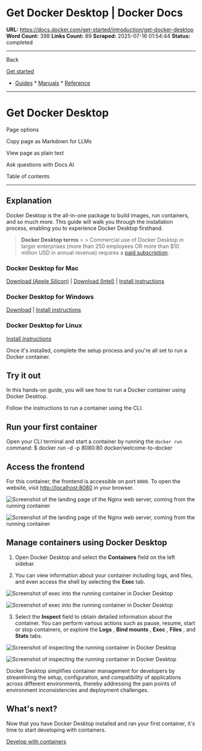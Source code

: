 # Get Docker Desktop | Docker Docs

**URL:** https://docs.docker.com/get-started/introduction/get-docker-desktop
**Word Count:** 398
**Links Count:** 89
**Scraped:** 2025-07-16 01:54:44
**Status:** completed

---

Back

[Get started](https://docs.docker.com/get-started/)

  * [Guides](https://docs.docker.com/guides/)   * [Manuals](https://docs.docker.com/manuals/)   * [Reference](https://docs.docker.com/reference/)

* * *

# Get Docker Desktop

Page options

Copy page as Markdown for LLMs

View page as plain text

Ask questions with Docs AI

Table of contents

* * *

## Explanation

Docker Desktop is the all-in-one package to build images, run containers, and so much more. This guide will walk you through the installation process, enabling you to experience Docker Desktop firsthand.

> **Docker Desktop terms** >  > Commercial use of Docker Desktop in larger enterprises \(more than 250 employees OR more than $10 million USD in annual revenue\) requires a [paid subscription](https://www.docker.com/pricing/?_gl=1*1nyypal*_ga*MTYxMTUxMzkzOS4xNjgzNTM0MTcw*_ga_XJWPQMJYHQ*MTcxNjk4MzU4Mi4xMjE2LjEuMTcxNjk4MzkzNS4xNy4wLjA.).

### Docker Desktop for Mac

[Download \(Apple Silicon\)](https://desktop.docker.com/mac/main/arm64/Docker.dmg?utm_source=docker&utm_medium=webreferral&utm_campaign=docs-driven-download-mac-arm64) | [Download \(Intel\)](https://desktop.docker.com/mac/main/amd64/Docker.dmg?utm_source=docker&utm_medium=webreferral&utm_campaign=docs-driven-download-mac-amd64) | [Install instructions](https://docs.docker.com/desktop/setup/install/mac-install)

### Docker Desktop for Windows

[Download](https://desktop.docker.com/win/main/amd64/Docker%20Desktop%20Installer.exe?utm_source=docker&utm_medium=webreferral&utm_campaign=docs-driven-download-windows) | [Install instructions](https://docs.docker.com/desktop/setup/install/windows-install)

### Docker Desktop for Linux

[Install instructions](https://docs.docker.com/desktop/setup/install/linux/)

Once it's installed, complete the setup process and you're all set to run a Docker container.

## Try it out

In this hands-on guide, you will see how to run a Docker container using Docker Desktop.

Follow the instructions to run a container using the CLI.

## Run your first container

Open your CLI terminal and start a container by running the `docker run` command:               $ docker run -d -p 8080:80 docker/welcome-to-docker     

## Access the frontend

For this container, the frontend is accessible on port `8080`. To open the website, visit <http://localhost:8080> in your browser.

![Screenshot of the landing page of the Nginx web server, coming from the running container](https://docs.docker.com/get-started/docker-concepts/the-basics/images/access-the-frontend.webp)

![Screenshot of the landing page of the Nginx web server, coming from the running container](https://docs.docker.com/get-started/docker-concepts/the-basics/images/access-the-frontend.webp)

## Manage containers using Docker Desktop

  1. Open Docker Desktop and select the **Containers** field on the left sidebar.

  2. You can view information about your container including logs, and files, and even access the shell by selecting the **Exec** tab.

![Screenshot of exec into the running container in Docker Desktop](https://docs.docker.com/get-started/introduction/images/exec-into-docker-container.webp)

![Screenshot of exec into the running container in Docker Desktop](https://docs.docker.com/get-started/introduction/images/exec-into-docker-container.webp)

  3. Select the **Inspect** field to obtain detailed information about the container. You can perform various actions such as pause, resume, start or stop containers, or explore the **Logs** , **Bind mounts** , **Exec** , **Files** , and **Stats** tabs.

![Screenshot of inspecting the running container in Docker Desktop](https://docs.docker.com/get-started/introduction/images/inspecting-container.webp)

![Screenshot of inspecting the running container in Docker Desktop](https://docs.docker.com/get-started/introduction/images/inspecting-container.webp)

Docker Desktop simplifies container management for developers by streamlining the setup, configuration, and compatibility of applications across different environments, thereby addressing the pain points of environment inconsistencies and deployment challenges.

## What's next?

Now that you have Docker Desktop installed and ran your first container, it's time to start developing with containers.

[Develop with containers](https://docs.docker.com/get-started/introduction/develop-with-containers/)